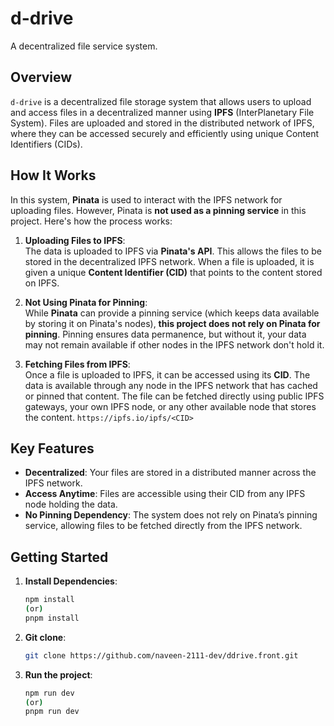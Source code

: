 # d-drive

A decentralized file service system.

## Overview

`d-drive` is a decentralized file storage system that allows users to upload and access files in a decentralized manner using **IPFS** (InterPlanetary File System). Files are uploaded and stored in the distributed network of IPFS, where they can be accessed securely and efficiently using unique Content Identifiers (CIDs).

## How It Works

In this system, **Pinata** is used to interact with the IPFS network for uploading files. However, Pinata is **not used as a pinning service** in this project. Here's how the process works:

1. **Uploading Files to IPFS**:  
   The data is uploaded to IPFS via **Pinata's API**. This allows the files to be stored in the decentralized IPFS network. When a file is uploaded, it is given a unique **Content Identifier (CID)** that points to the content stored on IPFS.

2. **Not Using Pinata for Pinning**:  
   While **Pinata** can provide a pinning service (which keeps data available by storing it on Pinata's nodes), **this project does not rely on Pinata for pinning**. Pinning ensures data permanence, but without it, your data may not remain available if other nodes in the IPFS network don't hold it.

3. **Fetching Files from IPFS**:  
   Once a file is uploaded to IPFS, it can be accessed using its **CID**. The data is available through any node in the IPFS network that has cached or pinned that content. The file can be fetched directly using public IPFS gateways, your own IPFS node, or any other available node that stores the content.
`https://ipfs.io/ipfs/<CID>`

## Key Features

- **Decentralized**: Your files are stored in a distributed manner across the IPFS network.
- **Access Anytime**: Files are accessible using their CID from any IPFS node holding the data.
- **No Pinning Dependency**: The system does not rely on Pinata’s pinning service, allowing files to be fetched directly from the IPFS network.

## Getting Started

1. **Install Dependencies**:
   ```bash
   npm install
   (or)
   pnpm install
   ```

2. **Git clone**:
   ```bash
   git clone https://github.com/naveen-2111-dev/ddrive.front.git
   ```

3. **Run the project**:
   ```bash
   npm run dev
   (or)
   pnpm run dev
   ```
